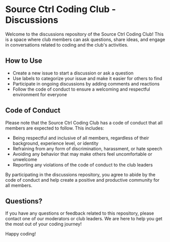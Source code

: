 # Source Ctrl Coding Club - Discussions

Welcome to the discussions repository of the Source Ctrl Coding Club! This is a space where club members can ask questions, share ideas, and engage in conversations related to coding and the club's activities.

## How to Use

- Create a new issue to start a discussion or ask a question
- Use labels to categorize your issue and make it easier for others to find
- Participate in ongoing discussions by adding comments and reactions
- Follow the code of conduct to ensure a welcoming and respectful environment for everyone

## Code of Conduct

Please note that the Source Ctrl Coding Club has a code of conduct that all members are expected to follow. This includes:

- Being respectful and inclusive of all members, regardless of their background, experience level, or identity
- Refraining from any form of discrimination, harassment, or hate speech
- Avoiding any behavior that may make others feel uncomfortable or unwelcome
- Reporting any violations of the code of conduct to the club leaders

By participating in the discussions repository, you agree to abide by the code of conduct and help create a positive and productive community for all members.

## Questions?

If you have any questions or feedback related to this repository, please contact one of our moderators or club leaders. We are here to help you get the most out of your coding journey!

Happy coding!